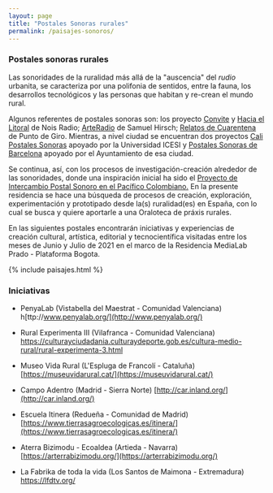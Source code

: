 ```yaml
---
layout: page
title: "Postales Sonoras rurales"
permalink: /paisajes-sonoros/
---
```


### Postales sonoras rurales

Las sonoridades de la ruralidad más allá de la "auscencia" del _rudio_ urbanita, se caracteriza por una polifonia de sentidos, entre la fauna, los desarrollos tecnológicos y las personas que habitan y re-crean el mundo rural. 

Algunos referentes de postales sonoras son: los proyecto [Convite](https://noisradio.co/convite) y [Hacia el Litoral](https://soundcloud.com/noisradio/sets/postales-sonoras-de-la-estaci) de Nois Radio; [ArteRadio](https://cerosetenta.uniandes.edu.co/postales-sonoras/) de Samuel Hirsch; [Relatos de Cuarentena](https://postalesonorasec.wixsite.com/inicio) de Punto de Giro. Mientras, a nivel ciudad se encuentran dos proyectos [Cali Postales Sonoras](https://www.icesi.edu.co/calipostalessonoras/) apoyado por la Universidad ICESI y [Postales Sonoras de Barcelona](https://ajuntament.barcelona.cat/castelldemontjuic/es/activitats/noticies/postales-sonoras) apoyado por el Ayuntamiento de esa ciudad. 

Se continua, así, con los procesos de investigación-creación alrededor de las sonoridades, donde una inspiración inicial ha sido el [Proyecto de Intercambio Postal Sonoro en el Pacífico Colombiano.](https://seresbioculturales.wordpress.com/postales-sonoras-2/) En la presente residencia se hace una búsqueda de procesos de creación, exploración, experimentación y prototipado desde la(s) ruralidad(es) en España, con lo cual se busca y quiere aportarle a una Oraloteca de práxis rurales. 

En las siguientes postales encontrarán iniciativas y experiencias de creación cultural, artística, editorial y tecnocientífica visitadas entre los meses de Junio y Julio de 2021 en el marco de la Residencia MediaLab Prado - Plataforma Bogota.   

{% include paisajes.html %}

### Iniciativas

* PenyaLab (Vistabella del Maestrat - Comunidad Valenciana) h[ttp://www.penyalab.org/](http://www.penyalab.org/)

* Rural Experimenta III (Vilafranca - Comunidad Valenciana)
[https://culturayciudadania.culturaydeporte.gob.es/cultura-medio-rural/rural-experimenta-3.html ](https://culturayciudadania.culturaydeporte.gob.es/cultura-medio-rural/rural-experimenta-3.html)

*  Museo Vida Rural (L'Espluga de Francolí - Cataluña)
[https://museuvidarural.cat/](https://museuvidarural.cat/) 

*  Campo Adentro (Madrid - Sierra Norte)
[http://car.inland.org/](http://car.inland.org/)

*  Escuela Itinera (Redueña - Comunidad de Madrid)
[https://www.tierrasagroecologicas.es/itinera/](https://www.tierrasagroecologicas.es/itinera/)

*  Aterra Bizimodu - Ecoaldea (Artieda - Navarra)
[https://arterrabizimodu.org/](https://arterrabizimodu.org/)

*  La Fabrika de toda la vida (Los Santos de Maimona - Extremadura)
[https://lfdtv.org/ ](https://lfdtv.org/)
